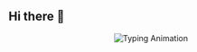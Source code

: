 ## Hi there 👋
<p align="center">
  <img src="https://readme-typing-svg.herokuapp.com?size=24&duration=2000&color=F70000&center=true&vCenter=true&width=500&lines=Welcome+to+my+GitHub+Profile!;I'm+Anas+Zerhon.;A+passionate+Software+Engineer." alt="Typing Animation">
</p>

